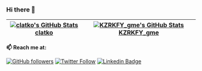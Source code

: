 ### Hi there 👋

| [![clatko's GitHub Stats](https://github-readme-stats.vercel.app/api?username=clatko&show_icons=true&theme=graywhite&count_private=true)](https://github.com/clatko) [clatko](https://github.com/clatko) | [![KZRKFY_gme's GitHub Stats](https://github-readme-stats.vercel.app/api?username=KZRKFY_gme&show_icons=true&theme=graywhite&count_private=true)](https://github.com/KZRKFY_gme) [KZRKFY_gme](https://github.com/KZRKFY_gme) |
|---|---|

**📫 Reach me at:**<br>

[![GitHub followers](https://img.shields.io/github/followers/clatko?style=social)](https://github.com/clatko?tab=followers)
[![Twitter Follow](https://img.shields.io/twitter/follow/clatko?style=social)](https://www.twitter.com/clatko)
[![Linkedin Badge](https://img.shields.io/badge/-LinkedIn-blue?style=flat-square&logo=Linkedin&logoColor=white&link=https://www.linkedin.com/in/clatko/)](https://www.linkedin.com/in/clatko)

<!--
**clatko/clatko** is a ✨ _special_ ✨ repository because its `README.md` (this file) appears on your GitHub profile.

Here are some ideas to get you started:

- 🔭 I’m currently working on ...
- 🌱 I’m currently learning ...
- 👯 I’m looking to collaborate on ...
- 🤔 I’m looking for help with ...
- 💬 Ask me about ...
- 📫 How to reach me: ...
- 😄 Pronouns: ...
- ⚡ Fun fact: ...
-->
